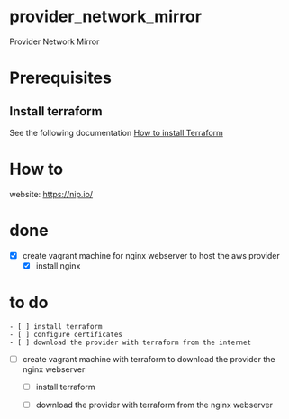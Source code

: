 # provider_network_mirror
Provider Network Mirror


# Prerequisites

## Install terraform  
See the following documentation [How to install Terraform](https://learn.hashicorp.com/tutorials/terraform/install-cli)

# How to

website: https://nip.io/

# done
- [x] create vagrant machine for nginx webserver to host the aws provider 
    - [x] install nginx

# to do

    - [ ] install terraform
    - [ ] configure certificates
    - [ ] download the provider with terraform from the internet
- [ ] create vagrant machine with terraform to download the provider the nginx webserver
    - [ ] install terraform
    - [ ] download the provider with terraform from the nginx webserver

